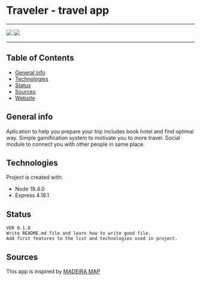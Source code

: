 # Traveler - travel app

<hr />

<img src="https://img.shields.io/badge/Version-0.1.0-green" /> <a target="blank" href="#"><img src="https://img.shields.io/badge/Website-Offline-red" /></a>

<hr />

## Table of Contents

* [General info](#general-info)
* [Technologies](#technologies)
* [Status](#status)
* [Sources](#sources)
* [Website](#)

## General info

Aplication to help you prepare your trip includes book hotel and find optimal way. Simple gamification system to motivate you to more travel. Social module to connect you with other people in same place.

## Technologies

Project is created with:
- Node 18.4.0
- Express 4.18.1

## Status

```
VER 0.1.0
Write README.md file and learn how to write good file. 
Add first features to the list and technologies used in project.
```

## Sources

This app is inspired by [MADEIRA MAP](https://madeira-travel.madere-leguide.com/interactive-map-madeira)
